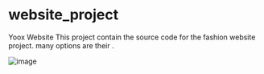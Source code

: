 # website_project
Yoox Website 
This project contain the source code for the fashion website project. 
many options are their .

![image](https://github.com/mansibagul82/website_project/assets/135009402/90eeb795-9eb5-45d0-b413-16d2fe44bf5f)


